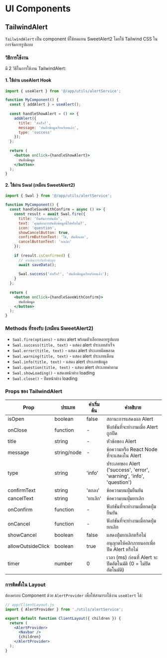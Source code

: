 # UI Components

## TailwindAlert

`TailwindAlert` เป็น component ที่ใช้ทดแทน SweetAlert2 โดยใช้ Tailwind CSS ในการจัดการรูปแบบ

### วิธีการใช้งาน

มี 2 วิธีในการใช้งาน TailwindAlert:

#### 1. ใช้ผ่าน useAlert Hook

```jsx
import { useAlert } from '@/app/utils/alertService';

function MyComponent() {
  const { addAlert } = useAlert();
  
  const handleShowAlert = () => {
    addAlert({
      title: 'สำเร็จ!',
      message: 'บันทึกข้อมูลเรียบร้อยแล้ว',
      type: 'success'
    });
  };
  
  return (
    <button onClick={handleShowAlert}>
      บันทึกข้อมูล
    </button>
  );
}
```

#### 2. ใช้ผ่าน Swal (เหมือน SweetAlert2)

```jsx
import { Swal } from '@/app/utils/alertService';

function MyComponent() {
  const handleSaveWithConfirm = async () => {
    const result = await Swal.fire({
      title: 'ยืนยันการบันทึก',
      text: 'คุณต้องการบันทึกข้อมูลนี้ใช่หรือไม่?',
      icon: 'question',
      showCancelButton: true,
      confirmButtonText: 'ใช่, บันทึกเลย',
      cancelButtonText: 'ยกเลิก'
    });
    
    if (result.isConfirmed) {
      // ดำเนินการบันทึกข้อมูล
      await saveData();
      
      Swal.success('สำเร็จ!', 'บันทึกข้อมูลเรียบร้อยแล้ว');
    }
  };
  
  return (
    <button onClick={handleSaveWithConfirm}>
      บันทึกข้อมูล
    </button>
  );
}
```

### Methods ที่รองรับ (เหมือน SweetAlert2)

- `Swal.fire(options)` - แสดง alert พร้อมตัวเลือกหลายรูปแบบ
- `Swal.success(title, text)` - แสดง alert ประเภทสำเร็จ
- `Swal.error(title, text)` - แสดง alert ประเภทผิดพลาด
- `Swal.warning(title, text)` - แสดง alert ประเภทเตือน
- `Swal.info(title, text)` - แสดง alert ประเภทข้อมูล
- `Swal.question(title, text)` - แสดง alert ประเภทคำถาม
- `Swal.showLoading()` - แสดงหน้าต่าง loading
- `Swal.close()` - ปิดหน้าต่าง loading

### Props ของ TailwindAlert

| Prop | ประเภท | ค่าเริ่มต้น | คำอธิบาย |
|------|--------|------------|----------|
| isOpen | boolean | false | สถานะการแสดงผล Alert |
| onClose | function | - | ฟังก์ชันที่จะทำงานเมื่อ Alert ถูกปิด |
| title | string | - | หัวข้อของ Alert |
| message | string/node | - | ข้อความหรือ React Node ที่จะแสดงใน Alert |
| type | string | 'info' | ประเภทของ Alert ('success', 'error', 'warning', 'info', 'question') |
| confirmText | string | 'ตกลง' | ข้อความบนปุ่มยืนยัน |
| cancelText | string | 'ยกเลิก' | ข้อความบนปุ่มยกเลิก |
| onConfirm | function | - | ฟังก์ชันที่จะทำงานเมื่อกดปุ่มยืนยัน |
| onCancel | function | - | ฟังก์ชันที่จะทำงานเมื่อกดปุ่มยกเลิก |
| showCancel | boolean | false | แสดงปุ่มยกเลิกหรือไม่ |
| allowOutsideClick | boolean | true | อนุญาตให้คลิกภายนอกเพื่อปิด Alert หรือไม่ |
| timer | number | 0 | เวลา (ms) ก่อนที่ Alert จะปิดอัตโนมัติ (0 = ไม่ปิดอัตโนมัติ) |

### การติดตั้งใน Layout

ต้องครอบ Component ด้วย `AlertProvider` เพื่อให้สามารถใช้งาน `useAlert` ได้:

```jsx
// app/ClientLayout.js
import { AlertProvider } from './utils/alertService';

export default function ClientLayout({ children }) {
  return (
    <AlertProvider>
      <Navbar />
      {children}
    </AlertProvider>
  );
}
``` 